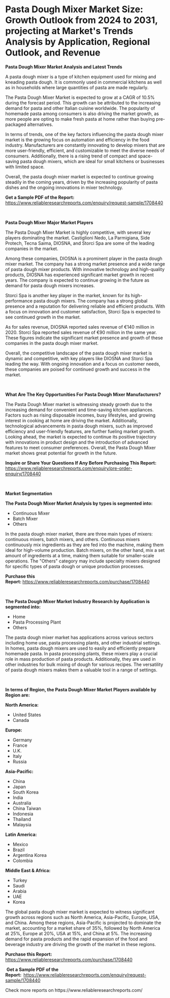 <p><h1>Pasta Dough Mixer Market Size: Growth Outlook from 2024 to 2031, projecting at Market's Trends Analysis by Application, Regional Outlook, and Revenue</h1></p><p><strong>Pasta Dough Mixer Market Analysis and Latest Trends</strong></p>
<p><p>A pasta dough mixer is a type of kitchen equipment used for mixing and kneading pasta dough. It is commonly used in commercial kitchens as well as in households where large quantities of pasta are made regularly.</p><p>The Pasta Dough Mixer Market is expected to grow at a CAGR of 10.5% during the forecast period. This growth can be attributed to the increasing demand for pasta and other Italian cuisine worldwide. The popularity of homemade pasta among consumers is also driving the market growth, as more people are opting to make fresh pasta at home rather than buying pre-packaged alternatives.</p><p>In terms of trends, one of the key factors influencing the pasta dough mixer market is the growing focus on automation and efficiency in the food industry. Manufacturers are constantly innovating to develop mixers that are more user-friendly, efficient, and customizable to meet the diverse needs of consumers. Additionally, there is a rising trend of compact and space-saving pasta dough mixers, which are ideal for small kitchens or businesses with limited space.</p><p>Overall, the pasta dough mixer market is expected to continue growing steadily in the coming years, driven by the increasing popularity of pasta dishes and the ongoing innovations in mixer technology.</p></p>
<p><strong>Get a Sample PDF of the Report:&nbsp;</strong> <a href="https://www.reliableresearchreports.com/enquiry/request-sample/1708440">https://www.reliableresearchreports.com/enquiry/request-sample/1708440</a></p>
<p>&nbsp;</p>
<p><strong>Pasta Dough Mixer Major Market Players</strong></p>
<p><p>The Pasta Dough Mixer Market is highly competitive, with several key players dominating the market. Castiglioni Nedo, La Parmigiana, Side Protech, Tecna Saima, DIOSNA, and Storci Spa are some of the leading companies in the market. </p><p>Among these companies, DIOSNA is a prominent player in the pasta dough mixer market. The company has a strong market presence and a wide range of pasta dough mixer products. With innovative technology and high-quality products, DIOSNA has experienced significant market growth in recent years. The company is expected to continue growing in the future as demand for pasta dough mixers increases.</p><p>Storci Spa is another key player in the market, known for its high-performance pasta dough mixers. The company has a strong global presence and a reputation for delivering reliable and efficient products. With a focus on innovation and customer satisfaction, Storci Spa is expected to see continued growth in the market.</p><p>As for sales revenue, DIOSNA reported sales revenue of €140 million in 2020. Storci Spa reported sales revenue of €90 million in the same year. These figures indicate the significant market presence and growth of these companies in the pasta dough mixer market.</p><p>Overall, the competitive landscape of the pasta dough mixer market is dynamic and competitive, with key players like DIOSNA and Storci Spa leading the way. With ongoing innovation and a focus on customer needs, these companies are poised for continued growth and success in the market.</p></p>
<p>&nbsp;</p>
<p><strong>What Are The Key Opportunities For Pasta Dough Mixer Manufacturers?</strong></p>
<p><p>The Pasta Dough Mixer market is witnessing steady growth due to the increasing demand for convenient and time-saving kitchen appliances. Factors such as rising disposable incomes, busy lifestyles, and growing interest in cooking at home are driving the market. Additionally, technological advancements in pasta dough mixers, such as improved efficiency and user-friendly features, are further fueling market growth. Looking ahead, the market is expected to continue its positive trajectory with innovations in product design and the introduction of advanced features to meet consumer preferences. Overall, the Pasta Dough Mixer market shows great potential for growth in the future.</p></p>
<p><strong>Inquire or Share Your Questions If Any Before Purchasing This Report:</strong> <a href="https://www.reliableresearchreports.com/enquiry/pre-order-enquiry/1708440">https://www.reliableresearchreports.com/enquiry/pre-order-enquiry/1708440</a></p>
<p>&nbsp;</p>
<p><strong>Market Segmentation</strong></p>
<p><strong>The Pasta Dough Mixer Market Analysis by types is segmented into:</strong></p>
<p><ul><li>Continuous Mixer</li><li>Batch Mixer</li><li>Others</li></ul></p>
<p><p>In the pasta dough mixer market, there are three main types of mixers: continuous mixers, batch mixers, and others. Continuous mixers continuously mix ingredients as they are fed into the machine, making them ideal for high-volume production. Batch mixers, on the other hand, mix a set amount of ingredients at a time, making them suitable for smaller-scale operations. The "Others" category may include specialty mixers designed for specific types of pasta dough or unique production processes.</p></p>
<p><strong>Purchase this Report:&nbsp;</strong><a href="https://www.reliableresearchreports.com/purchase/1708440">https://www.reliableresearchreports.com/purchase/1708440</a></p>
<p>&nbsp;</p>
<p><strong>The Pasta Dough Mixer Market Industry Research by Application is segmented into:</strong></p>
<p><ul><li>Home</li><li>Pasta Processing Plant</li><li>Others</li></ul></p>
<p><p>The pasta dough mixer market has applications across various sectors including home use, pasta processing plants, and other industrial settings. In homes, pasta dough mixers are used to easily and efficiently prepare homemade pasta. In pasta processing plants, these mixers play a crucial role in mass production of pasta products. Additionally, they are used in other industries for bulk mixing of dough for various recipes. The versatility of pasta dough mixers makes them a valuable tool in a range of settings.</p></p>
<p>&nbsp;</p>
<p><strong>In terms of Region, the Pasta Dough Mixer Market Players available by Region are:</strong></p>
<p>
    <p> <strong> North America: </strong>
        <ul>
            <li>United States</li>
            <li>Canada</li>
        </ul>
        </p> 
    <p> <strong> Europe: </strong>
        <ul>
            <li>Germany</li>
            <li>France</li>
            <li>U.K.</li>
            <li>Italy</li>
            <li>Russia</li>
        </ul>
        </p> 
    <p> <strong> Asia-Pacific: </strong>
        <ul>
            <li>China</li>
            <li>Japan</li>
            <li>South Korea</li>
            <li>India</li>
            <li>Australia</li>
            <li>China Taiwan</li>
            <li>Indonesia</li>
            <li>Thailand</li>
            <li>Malaysia</li>
        </ul>
        </p> 
    <p> <strong> Latin America: </strong>
        <ul>
            <li>Mexico</li>
            <li>Brazil</li>
            <li>Argentina Korea</li>
            <li>Colombia</li>
        </ul>
        </p> 
    <p> <strong> Middle East & Africa: </strong>
        <ul>
            <li>Turkey</li>
            <li>Saudi</li>
            <li>Arabia</li>
            <li>UAE</li>
            <li>Korea</li>
        </ul>
    </p>
    </p>
<p><p>The global pasta dough mixer market is expected to witness significant growth across regions such as North America, Asia-Pacific, Europe, USA, and China. Among these regions, Asia-Pacific is projected to dominate the market, accounting for a market share of 35%, followed by North America at 25%, Europe at 20%, USA at 15%, and China at 5%. The increasing demand for pasta products and the rapid expansion of the food and beverage industry are driving the growth of the market in these regions.</p></p>
<p><strong>Purchase this Report: </strong><a href="https://www.reliableresearchreports.com/purchase/1708440">https://www.reliableresearchreports.com/purchase/1708440</a></p>
<p>&nbsp;<strong>Get a Sample PDF of the Report:&nbsp;&nbsp;</strong><a href="https://www.reliableresearchreports.com/enquiry/request-sample/1708440">https://www.reliableresearchreports.com/enquiry/request-sample/1708440</a></p>
<p><strong></strong></p>
<p>Check more reports on https://www.reliableresearchreports.com/</p>